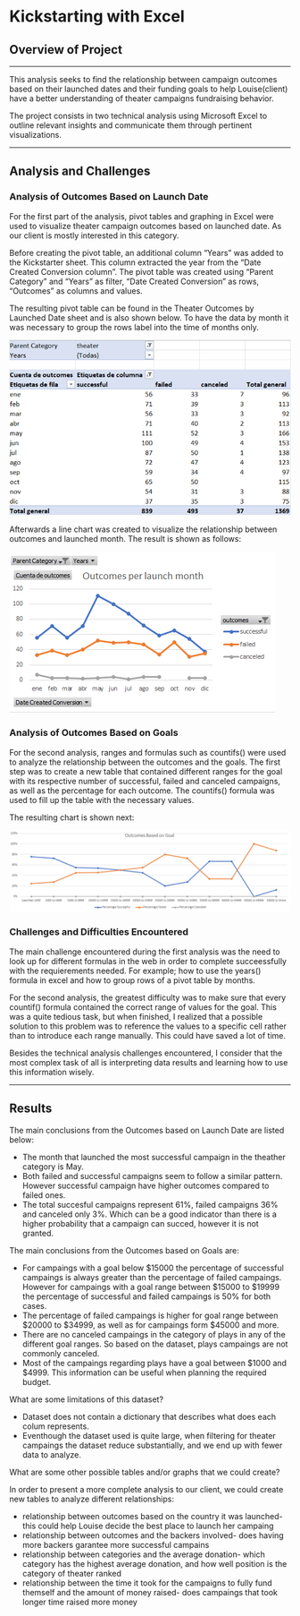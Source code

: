 # Kickstarting with Excel

## Overview of Project
---
This analysis seeks to find the relationship between campaign outcomes based on their launched dates and their funding goals to help Louise(client) have a better understanding of theater campaigns fundraising behavior. 

The project consists in two technical analysis using Microsoft Excel to outline relevant insights and communicate them through pertinent visualizations. 

---

## Analysis and Challenges
### Analysis of Outcomes Based on Launch Date

For the first part of the analysis, pivot tables and graphing in Excel were used to visualize theater campaign outcomes based on launched date. As our client is mostly interested in this category.

Before creating the pivot table, an additional column “Years” was added to the Kickstarter sheet. This column extracted the year from the “Date Created Conversion column”. The pivot table was created using “Parent Category” and “Years” as filter, “Date Created Conversion” as rows, “Outcomes” as columns and values. 

The resulting pivot table can be found in the Theater Outcomes by Launched Date sheet and is also shown below. To have the data by month it was necessary to group the rows label into the time of months only. 

![](Resources/PivotTable_Outcomes_by_Launched_Date_Screenshot.png)


Afterwards a line chart was created to visualize the relationship between outcomes and launched month. The result is shown as follows: 

![](Resources/Theater_Outcomes_vs_Launch.png)

### Analysis of Outcomes Based on Goals

For the second analysis, ranges and formulas such as countifs() were used to analyze the relationship between the outcomes and the goals. The first step was to create a new table that contained different ranges for the goal with its respective number of successful, failed and canceled campaigns, as well as the percentage for each outcome. The countifs() formula was used to fill up the table with the necessary values.

The resulting chart is shown next:

![](Resources/Outcomes_vs_Goals.png)

### Challenges and Difficulties Encountered

The main challenge encountered during the first analysis was the need to look up for different formulas in the web in order to complete succeessfully with the requierements needed. For example; how to use the years() formula in excel and how to group rows of a pivot table by months. 

For the second analysis, the greatest difficulty was to make sure that every countif() formula contained the correct range of values for the goal. This was a quite tedious task, but when finished, I realized that a possible solution to this problem was to reference the values to a specific cell rather than to introduce each range manually. This could have saved a lot of time.

Besides the technical analysis challenges encountered, I consider that the most complex task of all is interpreting data results and learning how to use this information wisely.

---
## Results

The main conclusions from the Outcomes based on Launch Date are listed below:

* The month that launched the most successful campaign in the theather category is May. 
* Both failed and successful campaigns seem to follow a similar pattern. However successful campaign have higher outcomes compared to failed ones.
* The total succesful campaigns represent 61%, failed campaigns 36% and canceled only 3%. Which can be a good indicator than there is a higher probability that a campaign can succed, however it is not granted.

The main conclusions from the Outcomes based on Goals are:
* For campaings with a goal below $15000 the percentage of successful campaings is always greater than the percentage of failed campaings. However for campaings with a goal range between $15000 to $19999 the percentage of successful and failed campaings is 50% for both cases. 
* The percentage of failed campaings is higher for goal range between $20000 to $34999, as well as for campaings form $45000 and more. 
* There are no canceled campaings in the category of plays in any of the different goal ranges. So based on the dataset, plays campaings are not commonly canceled.
* Most of the campaings regarding plays have a goal between $1000 and $4999. This information can be useful when planning the required budget. 

What are some limitations of this dataset?

* Dataset does not contain a dictionary that describes what does each colum represents.
* Eventhough the dataset used is quite large, when filtering for theater campaings the dataset reduce substantially, and we end up with fewer data to analyze.


What are some other possible tables and/or graphs that we could create?

In order to present a more complete analysis to our client, we could create new tables to analyze different relationships:
* relationship between outcomes based on the country it was launched- this could help Louise decide the best place to launch her campaing
* relationship between outcomes and the backers involved- does having more backers garantee more successful campains
* relationship between categories and the average donation- which category has the highest average donation, and how well position is the category of theater ranked
* relationship between the time it took for the campaigns to fully fund themself and the amount of money raised- does campaings that took longer time raised more money
